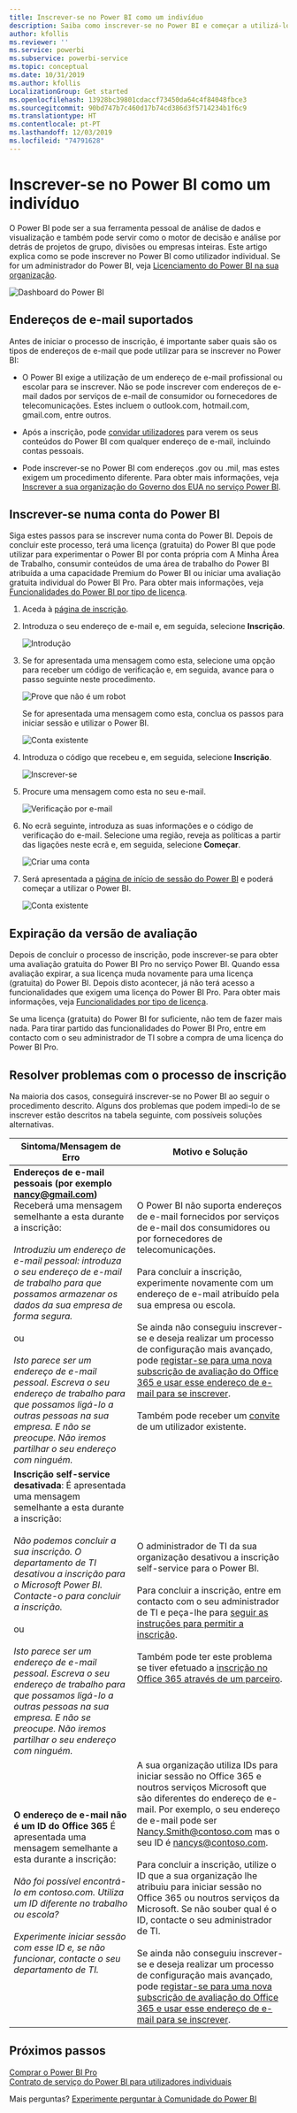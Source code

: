 ```yaml
---
title: Inscrever-se no Power BI como um indivíduo
description: Saiba como inscrever-se no Power BI e começar a utilizá-lo para as suas necessidades de análise de dados e visualização.
author: kfollis
ms.reviewer: ''
ms.service: powerbi
ms.subservice: powerbi-service
ms.topic: conceptual
ms.date: 10/31/2019
ms.author: kfollis
LocalizationGroup: Get started
ms.openlocfilehash: 13928bc39801cdaccf73450da64c4f84048fbce3
ms.sourcegitcommit: 90bd747b7c460d17b74cd386d3f5714234b1f6c9
ms.translationtype: HT
ms.contentlocale: pt-PT
ms.lasthandoff: 12/03/2019
ms.locfileid: "74791628"
---
```

# <a name="sign-up-for-power-bi-as-an-individual"></a>Inscrever-se no Power BI como um indivíduo

O Power BI pode ser a sua ferramenta pessoal de análise de dados e visualização e também pode servir como o motor de decisão e análise por detrás de projetos de grupo, divisões ou empresas inteiras. Este artigo explica como se pode inscrever no Power BI como utilizador individual. Se for um administrador do Power BI, veja [Licenciamento do Power BI na sua organização](service-admin-licensing-organization.md).

![Dashboard do Power BI](media/service-self-service-signup-for-power-bi/dashboard.png)

## <a name="supported-email-addresses"></a>Endereços de e-mail suportados

Antes de iniciar o processo de inscrição, é importante saber quais são os tipos de endereços de e-mail que pode utilizar para se inscrever no Power BI:

* O Power BI exige a utilização de um endereço de e-mail profissional ou escolar para se inscrever. Não se pode inscrever com endereços de e-mail dados por serviços de e-mail de consumidor ou fornecedores de telecomunicações. Estes incluem o outlook.com, hotmail.com, gmail.com, entre outros.

* Após a inscrição, pode [convidar utilizadores](https://docs.microsoft.com/azure/active-directory/active-directory-b2b-what-is-azure-ad-b2b) para verem os seus conteúdos do Power BI com qualquer endereço de e-mail, incluindo contas pessoais.

* Pode inscrever-se no Power BI com endereços .gov ou .mil, mas estes exigem um procedimento diferente. Para obter mais informações, veja [Inscrever a sua organização do Governo dos EUA no serviço Power BI](service-govus-signup.md).

## <a name="sign-up-for-a-power-bi-account"></a>Inscrever-se numa conta do Power BI

Siga estes passos para se inscrever numa conta do Power BI. Depois de concluir este processo, terá uma licença (gratuita) do Power BI que pode utilizar para experimentar o Power BI por conta própria com A Minha Área de Trabalho, consumir conteúdos de uma área de trabalho do Power BI atribuída a uma capacidade Premium do Power BI ou iniciar uma avaliação gratuita individual do Power BI Pro. Para obter mais informações, veja [Funcionalidades do Power BI por tipo de licença](service-features-license-type.md). 

1. Aceda à [página de inscrição](https://signup.microsoft.com/signup?sku=a403ebcc-fae0-4ca2-8c8c-7a907fd6c235).

1. Introduza o seu endereço de e-mail e, em seguida, selecione **Inscrição**.

    ![Introdução](media/service-self-service-signup-for-power-bi/get-started.png)

1. Se for apresentada uma mensagem como esta, selecione uma opção para receber um código de verificação e, em seguida, avance para o passo seguinte neste procedimento.

    ![Prove que não é um robot](media/service-self-service-signup-for-power-bi/prove-robot.png)

    Se for apresentada uma mensagem como esta, conclua os passos para iniciar sessão e utilizar o Power BI.

    ![Conta existente](media/service-self-service-signup-for-power-bi/existing-account.png)

1. Introduza o código que recebeu e, em seguida, selecione **Inscrição**.

    ![Inscrever-se](media/service-self-service-signup-for-power-bi/sign-up.png)

1. Procure uma mensagem como esta no seu e-mail.

    ![Verificação por e-mail](media/service-self-service-signup-for-power-bi/email-verification.png)

1. No ecrã seguinte, introduza as suas informações e o código de verificação do e-mail. Selecione uma região, reveja as políticas a partir das ligações neste ecrã e, em seguida, selecione **Começar**.

    ![Criar uma conta](media/service-self-service-signup-for-power-bi/create-account.png)

1. Será apresentada a [página de início de sessão do Power BI](https://powerbi.microsoft.com/landing/signin/) e poderá começar a utilizar o Power BI.

    ![Conta existente](media/service-self-service-signup-for-power-bi/welcome-screen.png)

## <a name="trial-expiration"></a>Expiração da versão de avaliação

Depois de concluir o processo de inscrição, pode inscrever-se para obter uma avaliação gratuita do Power BI Pro no serviço Power BI. Quando essa avaliação expirar, a sua licença muda novamente para uma licença (gratuita) do Power BI. Depois disto acontecer, já não terá acesso a funcionalidades que exigem uma licença do Power BI Pro. Para obter mais informações, veja [Funcionalidades por tipo de licença](service-features-license-type.md).

Se uma licença (gratuita) do Power BI for suficiente, não tem de fazer mais nada. Para tirar partido das funcionalidades do Power BI Pro, entre em contacto com o seu administrador de TI sobre a compra de uma licença do Power BI Pro.

## <a name="troubleshooting-the-sign-up-process"></a>Resolver problemas com o processo de inscrição

Na maioria dos casos, conseguirá inscrever-se no Power BI ao seguir o procedimento descrito. Alguns dos problemas que podem impedi-lo de se inscrever estão descritos na tabela seguinte, com possíveis soluções alternativas.

| Sintoma/Mensagem de Erro | Motivo e Solução |
| ----------------------- | -------------------- |
| <strong>Endereços de e-mail pessoais (por exemplo nancy@gmail.com)</strong> Receberá uma mensagem semelhante a esta durante a inscrição: <br /><br /> *Introduziu um endereço de e-mail pessoal: introduza o seu endereço de e-mail de trabalho para que possamos armazenar os dados da sua empresa de forma segura.* <br /><br /> ou <br /><br /> *Isto parece ser um endereço de e-mail pessoal. Escreva o seu endereço de trabalho para que possamos ligá-lo a outras pessoas na sua empresa. E não se preocupe. Não iremos partilhar o seu endereço com ninguém.* | O Power BI não suporta endereços de e-mail fornecidos por serviços de e-mail dos consumidores ou por fornecedores de telecomunicações. <br /><br /> Para concluir a inscrição, experimente novamente com um endereço de e-mail atribuído pela sua empresa ou escola. <br /><br /> Se ainda não conseguiu inscrever-se e deseja realizar um processo de configuração mais avançado, pode [registar-se para uma nova subscrição de avaliação do Office 365 e usar esse endereço de e-mail para se inscrever](service-admin-signing-up-for-power-bi-with-a-new-office-365-trial.md). <br /><br /> Também pode receber um [convite](service-admin-azure-ad-b2b.md) de um utilizador existente. |
| **Inscrição self-service desativada**: É apresentada uma mensagem semelhante a esta durante a inscrição: <br /><br /> *Não podemos concluir a sua inscrição. O departamento de TI desativou a inscrição para o Microsoft Power BI. Contacte-o para concluir a inscrição.* <br /><br /> ou <br /><br /> *Isto parece ser um endereço de e-mail pessoal. Escreva o seu endereço de trabalho para que possamos ligá-lo a outras pessoas na sua empresa. E não se preocupe. Não iremos partilhar o seu endereço com ninguém.* | O administrador de TI da sua organização desativou a inscrição self-service para o Power BI. <br /><br /> Para concluir a inscrição, entre em contacto com o seu administrador de TI e peça-lhe para [seguir as instruções para permitir a inscrição](service-admin-licensing-organization.md#enable-or-disable-individual-user-sign-up-in-azure-active-directory). <br/><br/> Também pode ter este problema se tiver efetuado a [inscrição no Office 365 através de um parceiro](service-admin-syndication-partner.md). |
| **O endereço de e-mail não é um ID do Office 365** É apresentada uma mensagem semelhante a esta durante a inscrição: <br /><br /> *Não foi possível encontrá-lo em contoso.com.  Utiliza um ID diferente no trabalho ou escola? <br /><br /> Experimente iniciar sessão com esse ID e, se não funcionar, contacte o seu departamento de TI.* | A sua organização utiliza IDs para iniciar sessão no Office 365 e noutros serviços Microsoft que são diferentes do endereço de e-mail.  Por exemplo, o seu endereço de e-mail pode ser Nancy.Smith@contoso.com mas o seu ID é nancys@contoso.com. <br /><br /> Para concluir a inscrição, utilize o ID que a sua organização lhe atribuiu para iniciar sessão no Office 365 ou noutros serviços da Microsoft.  Se não souber qual é o ID, contacte o seu administrador de TI. <br /><br /> Se ainda não conseguiu inscrever-se e deseja realizar um processo de configuração mais avançado, pode [registar-se para uma nova subscrição de avaliação do Office 365 e usar esse endereço de e-mail para se inscrever](service-admin-signing-up-for-power-bi-with-a-new-office-365-trial.md). |

## <a name="next-steps"></a>Próximos passos

[Comprar o Power BI Pro](service-admin-purchasing-power-bi-pro.md)  
[Contrato de serviço do Power BI para utilizadores individuais](https://powerbi.microsoft.com/terms-of-service/)  

Mais perguntas? [Experimente perguntar à Comunidade do Power BI](https://community.powerbi.com/)
